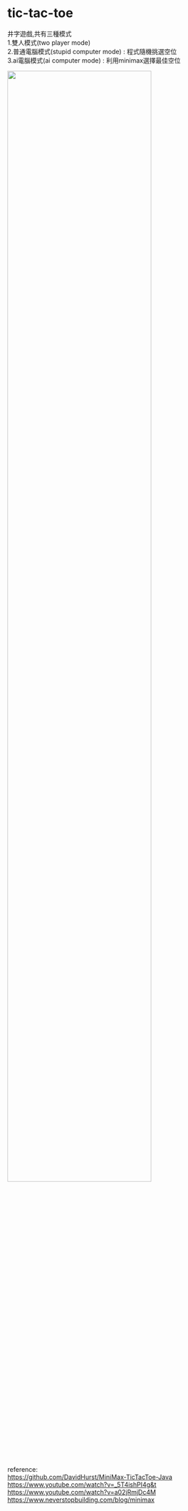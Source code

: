 # tic-tac-toe

井字遊戲,共有三種模式  
1.雙人模式(two player mode)  
2.普通電腦模式(stupid computer mode) : 程式隨機挑選空位  
3.ai電腦模式(ai computer mode) : 利用minimax選擇最佳空位  
  
  
    
<img src="https://user-images.githubusercontent.com/38729450/133883799-3eb9eae6-9b2b-43ad-8505-34745bd07471.png" width=80% />  

  
    
reference:  
<https://github.com/DavidHurst/MiniMax-TicTacToe-Java>  
<https://www.youtube.com/watch?v=_5T4ishPI4g&t>  
<https://www.youtube.com/watch?v=a02jRmjDc4M>  
<https://www.neverstopbuilding.com/blog/minimax>  
